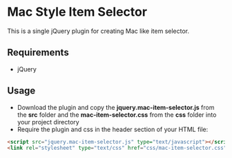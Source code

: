 # Mac Style Item Selector 
This is a single jQuery plugin for creating Mac like item selector.

## Requirements
  * jQuery

## Usage
* Download the plugin and copy the **jquery.mac-item-selector.js** from the **src** folder and the **mac-item-selector.css** from the **css** folder into your project directory
* Require the plugin and css in the header section of your HTML file:
```html
<script src="jquery.mac-item-selector.js" type="text/javascript"></script>
<link rel="stylesheet" type="text/css" href="css/mac-item-selector.css"></link>
```
